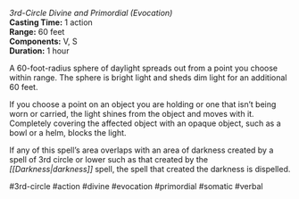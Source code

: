*3rd-Circle Divine and Primordial (Evocation)*  
**Casting Time:** 1 action  
**Range:** 60 feet  
**Components:** V, S  
**Duration:** 1 hour

A 60-foot-radius sphere of daylight spreads out from a point you choose within range. The sphere is bright light and sheds dim light for an additional 60 feet.

If you choose a point on an object you are holding or one that isn’t being worn or carried, the light shines from the object and moves with it. Completely covering the affected object with an opaque object, such as a bowl or a helm, blocks the light.

If any of this spell’s area overlaps with an area of darkness created by a spell of 3rd circle or lower such as that created by the *[[Darkness|darkness]]* spell, the spell that created the darkness is dispelled.

#3rd-circle #action #divine #evocation #primordial #somatic #verbal
